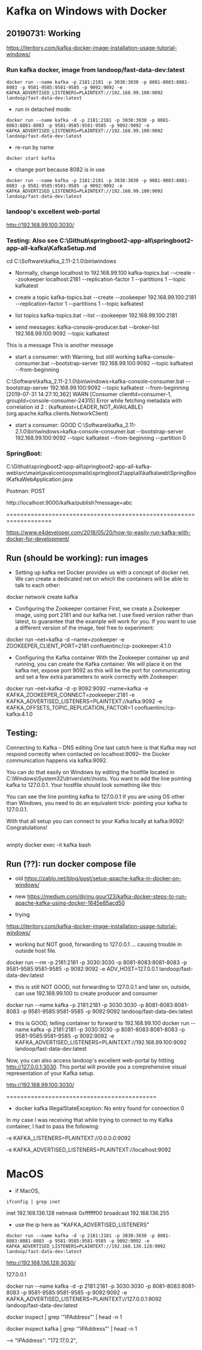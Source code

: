 # Kafka on Windows with Docker

## 20190731: Working

https://iteritory.com/kafka-docker-image-installation-usage-tutorial-windows/


### Run kafka docker, image from landoop/fast-data-dev:latest

`docker run --name kafka -p 2181:2181 -p 3030:3030 -p 8081-8083:8081-8083 -p 9581-9585:9581-9585 -p 9092:9092 -e KAFKA_ADVERTISED_LISTENERS=PLAINTEXT://192.168.99.100:9092 landoop/fast-data-dev:latest`

- run in detached mode:

`docker run --name kafka -d -p 2181:2181 -p 3030:3030 -p 8081-8083:8081-8083 -p 9581-9585:9581-9585 -p 9092:9092 -e KAFKA_ADVERTISED_LISTENERS=PLAINTEXT://192.168.99.100:9092 landoop/fast-data-dev:latest`

- re-run by name

`docker start kafka`

- change port because 8082 is in use

`
docker run --name kafka -p 2181:2181 -p 3030:3030 -p 9081-9083:8081-8083 -p 9581-9585:9581-9585 -p 9092:9092 -e KAFKA_ADVERTISED_LISTENERS=PLAINTEXT://192.168.99.100:9092 landoop/fast-data-dev:latest
`

### landoop's excellent web-portal

http://192.168.99.100:3030/


### Testing: Also see C:\Github\springboot2-app-all\springboot2-app-all-kafka\KafkaSetup.md

cd C:\Software\kafka_2.11-2.1.0\bin\windows

- Normally, change localhost to 192.168.99.100
kafka-topics.bat --create --zookeeper localhost:2181 --replication-factor 1 --partitions 1 --topic kafkatest

- create a topic
kafka-topics.bat --create --zookeeper 192.168.99.100:2181 --replication-factor 1 --partitions 1 --topic kafkatest

- list topics
kafka-topics.bat --list --zookeeper 192.168.99.100:2181

- send messages:
kafka-console-producer.bat --broker-list 192.168.99.100:9092 --topic kafkatest

This is a message
This is another message

- start a consumer: with Warning, but still working
kafka-console-consumer.bat --bootstrap-server 192.168.99.100:9092 --topic kafkatest --from-beginning

C:\Software\kafka_2.11-2.1.0\bin\windows>kafka-console-consumer.bat --bootstrap-server 192.168.99.100:9092 --topic kafkatest --from-beginning
[2019-07-31 14:27:10,362] WARN [Consumer clientId=consumer-1, groupId=console-consumer-24315] Error while fetching metadata with correlation id 2 : {kafkatest=LEADER_NOT_AVAILABLE} (org.apache.kafka.clients.NetworkClient)

- start a consumer: GOOD
C:\Software\kafka_2.11-2.1.0\bin\windows>kafka-console-consumer.bat --bootstrap-server 192.168.99.100:9092 --topic kafkatest --from-beginning --partition 0

### SpringBoot:
C:\Github\springboot2-app-all\springboot2-app-all-kafka-web\src\main\java\com\oopsmails\springboot2\app\all\kafka\web\SpringBootKafkaWebApplication.java

Postman: POST

http://localhost:9000/kafka/publish?message=abc


===================================================================


https://www.e4developer.com/2018/05/20/how-to-easily-run-kafka-with-docker-for-development/

## Run (should be working): run images

- Setting up kafka net
Docker provides us with a concept of docker net. We can create a dedicated net on which the containers will be able to talk to each other:

docker network create kafka

- Configuring the Zookeeper container
First, we create a Zookeeper image, using port 2181 and our kafka net. I use fixed version rather than latest, to guarantee that the example will work for you. If you want to use a different version of the image, feel free to experiment:

docker run –net=kafka -d –name=zookeeper -e ZOOKEEPER_CLIENT_PORT=2181 confluentinc/cp-zookeeper:4.1.0

- Configuring the Kafka container
With the Zookeeper container up and running, you can create the Kafka container. We will place it on the kafka net, expose port 9092 as this will be the port for communicating and set a few extra parameters to work correctly with Zookeeper:

docker run –net=kafka -d -p 9092:9092 –name=kafka -e KAFKA_ZOOKEEPER_CONNECT=zookeeper:2181 -e KAFKA_ADVERTISED_LISTENERS=PLAINTEXT://kafka:9092 -e KAFKA_OFFSETS_TOPIC_REPLICATION_FACTOR=1 confluentinc/cp-kafka:4.1.0


## Testing: 

Connecting to Kafka – DNS editing
One last catch here is that Kafka may not respond correctly when contacted on localhost:9092– the Docker communication happens via kafka:9092.

You can do that easily on Windows by editing the hostfile located in C:\Windows\System32\drivers\etc\hosts. You want to add the line pointing kafka to 127.0.0.1. Your hostfile should look something like this:


You can see the line pointing kafka to 127.0.0.1
If you are using OS other than Windows, you need to do an equivalent trick- pointing your kafka to 127.0.0.1.

With that all setup you can connect to your Kafka locally at kafka:9092! Congratulations!


##
winpty docker exec -it kafka bash



## Run (??): run docker compose file

- old
https://zablo.net/blog/post/setup-apache-kafka-in-docker-on-windows/

- new
https://medium.com/@rinu.gour123/kafka-docker-steps-to-run-apache-kafka-using-docker-1645e85acd50


- trying

https://iteritory.com/kafka-docker-image-installation-usage-tutorial-windows/

- working but NOT good, forwarding to 127.0.0.1 ... causing trouble in outside host file.

docker run --rm -p 2181:2181 -p 3030:3030 -p 8081-8083:8081-8083 -p 9581-9585:9581-9585 -p 9092:9092 -e ADV_HOST=127.0.0.1 landoop/fast-data-dev:latest

- this is still NOT GOOD, not forwarding to 127.0.0.1 and later on, outside, can use 192.168.99.100 to create producer and consumer

docker run --name kafka -p 2181:2181 -p 3030:3030 -p 8081-8083:8081-8083 -p 9581-9585:9581-9585 -p 9092:9092 landoop/fast-data-dev:latest

- this is GOOD, telling container to forward to 192.168.99.100
docker run --name kafka -p 2181:2181 -p 3030:3030 -p 8081-8083:8081-8083 -p 9581-9585:9581-9585 -p 9092:9092 -e KAFKA_ADVERTISED_LISTENERS=PLAINTEXT://192.168.99.100:9092 landoop/fast-data-dev:latest


Now, you can also access landoop's excellent web-portal by hitting http://127.0.0.1:3030. This portal will provide you a comprehensive visual representation of your Kafka setup.

http://192.168.99.100:3030/





===========================================

- docker kafka IllegalStateException: No entry found for connection 0

In my case I was receiving that while trying to connect to my Kafka container, I had to pass the following:

-e KAFKA_LISTENERS=PLAINTEXT://0.0.0.0:9092

-e KAFKA_ADVERTISED_LISTENERS=PLAINTEXT://localhost:9092


# MacOS


- if MacOS,

`ifconfig | grep inet`

inet 192.168.136.128 netmask 0xffffff00 broadcast 192.168.136.255

- use the ip here as "KAFKA_ADVERTISED_LISTENERS"

`docker run --name kafka -d -p 2181:2181 -p 3030:3030 -p 8081-8083:8081-8083 -p 9581-9585:9581-9585 -p 9092:9092 -e KAFKA_ADVERTISED_LISTENERS=PLAINTEXT://192.168.136.128:9092 landoop/fast-data-dev:latest`


http://192.168.136.128:3030/




127.0.0.1

docker run --name kafka -d -p 2181:2181 -p 3030:3030 -p 8081-8083:8081-8083 -p 9581-9585:9581-9585 -p 9092:9092 -e KAFKA_ADVERTISED_LISTENERS=PLAINTEXT://127.0.0.1:9092 landoop/fast-data-dev:latest



docker inspect <containerNameOrId> | grep '"IPAddress"' | head -n 1

docker inspect kafka | grep '"IPAddress"' | head -n 1

--> "IPAddress": "172.17.0.2",


